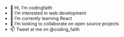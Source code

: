 - 👋 Hi, I’m codingfaith
- 👀 I’m interested in web development
- 🌱 I’m currently learning React
- 💞️ I’m looking to collaborate on open source projects
- 📫 Tweet at me on @coding_faith

<!---
codingfaith/codingfaith is a ✨ special ✨ repository because its `README.md` (this file) appears on your GitHub profile.
You can click the Preview link to take a look at your changes.
--->

